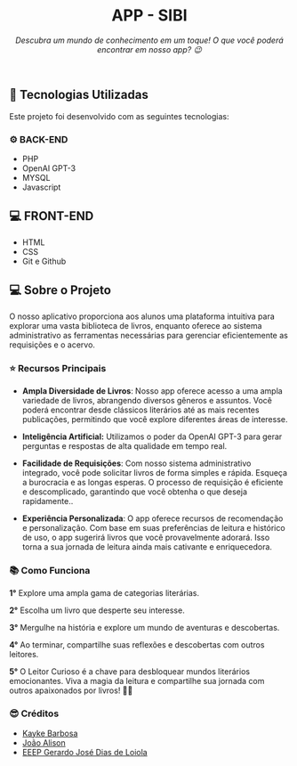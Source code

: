<h1 align="center">APP - SIBI</h1>

<p align="center">
  <em>Descubra um mundo de conhecimento em um toque! O que você poderá encontrar em nosso app? 😉</em>
</p>

<br>

## 🚀 Tecnologias Utilizadas

Este projeto foi desenvolvido com as seguintes tecnologias:

### ⚙ BACK-END
- PHP
- OpenAI GPT-3
- MYSQL
- Javascript

## 💻 FRONT-END
- HTML
- CSS
- Git e Github



## 💻 Sobre o Projeto

O nosso aplicativo proporciona aos alunos uma plataforma intuitiva para explorar uma vasta biblioteca de livros, enquanto oferece ao sistema administrativo as ferramentas necessárias para gerenciar eficientemente as requisições e o acervo.

### ⭐ Recursos Principais

- **Ampla Diversidade de Livros**: Nosso app oferece acesso a uma ampla variedade de livros, abrangendo diversos gêneros e assuntos. Você poderá encontrar desde clássicos literários até as mais recentes publicações, permitindo que você explore diferentes áreas de interesse.

- **Inteligência Artificial:** Utilizamos o poder da OpenAI GPT-3 para gerar perguntas e respostas de alta qualidade em tempo real.

- **Facilidade de Requisições**: Com nosso sistema administrativo integrado, você pode solicitar livros de forma simples e rápida. Esqueça a burocracia e as longas esperas. O processo de requisição é eficiente e descomplicado, garantindo que você obtenha o que deseja rapidamente..

- **Experiência Personalizada**: O app oferece recursos de recomendação e personalização. Com base em suas preferências de leitura e histórico de uso, o app sugerirá livros que você provavelmente adorará. Isso torna a sua jornada de leitura ainda mais cativante e enriquecedora.

### 📚 Como Funciona

**1°** Explore uma ampla gama de categorias literárias.

**2°** Escolha um livro que desperte seu interesse.

**3°** Mergulhe na história e explore um mundo de aventuras e descobertas.

**4°** Ao terminar, compartilhe suas reflexões e descobertas com outros leitores.

**5°** O Leitor Curioso é a chave para desbloquear mundos literários emocionantes. Viva a magia da leitura e compartilhe sua jornada com outros apaixonados por livros! 📖✨


### 😎 Créditos

- [Kayke Barbosa](https://kaykedev.vercel.app/)
- [João Alison](https://joaoalison-web.vercel.app/)
- [EEEP Gerardo José Dias de Loiola](https://github.com/EEEP-Gerardo)
</p>
